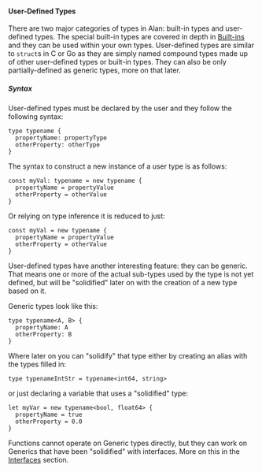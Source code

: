 #### User-Defined Types

There are two major categories of types in Alan: built-in types and user-defined types. 
The special built-in types are covered in depth in [Built-ins](./builtins/types.md) and they can be used within your own types. User-defined types are similar to `struct`s in C or Go as they are simply named compound types made up of other user-defined types or built-in types. They can also be only partially-defined as generic types, more on that later.

##### Syntax

User-defined types must be declared by the user and they follow the following syntax:

```alan
type typename {
  propertyName: propertyType
  otherProperty: otherType
}
```

The syntax to construct a new instance of a user type is as follows:

```alan
const myVal: typename = new typename {
  propertyName = propertyValue
  otherProperty = otherValue
}
```

Or relying on type inference it is reduced to just:

```alan
const myVal = new typename {
  propertyName = propertyValue
  otherProperty = otherValue
}
```

User-defined types have another interesting feature: they can be generic. That means one or more of the actual sub-types used by the type is not yet defined, but will be "solidified" later on with the creation of a new type based on it.

Generic types look like this:

```alan
type typename<A, B> {
  propertyName: A
  otherProperty: B
}
```

Where later on you can "solidify" that type either by creating an alias with the types filled in:

```alan
type typenameIntStr = typename<int64, string>
```

or just declaring a variable that uses a "solidified" type:

```alan
let myVar = new typename<bool, float64> {
  propertyName = true
  otherProperty = 0.0
}
```

Functions cannot operate on Generic types directly, but they can work on Generics that have been "solidified" with interfaces. More on this in the [Interfaces](./interfaces.md) section.
